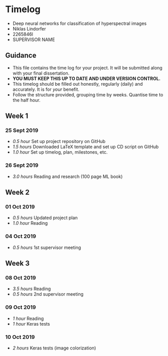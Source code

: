 # Timelog

* Deep neural networks for classification of hyperspectral images
* Niklas Lindorfer
* 2265846l
* SUPERVISOR NAME

## Guidance

* This file contains the time log for your project. It will be submitted along with your final dissertation.
* **YOU MUST KEEP THIS UP TO DATE AND UNDER VERSION CONTROL.**
* This timelog should be filled out honestly, regularly (daily) and accurately. It is for *your* benefit.
* Follow the structure provided, grouping time by weeks.  Quantise time to the half hour.

## Week 1

### 25 Sept 2019

* *0.5 hour* Set up project repository on GitHub
* *1.5 hours* Downloaded LaTeX template and set up CD script on GitHub
* *1.0 hour* Set up timelog, plan, milestones, etc.

### 26 Sept 2019
* *3.0 hours* Reading and research (100 page ML book)


## Week 2

### 01 Oct 2019
* *0.5 hours* Updated project plan
* *1.0 hour* Reading

### 04 Oct 2019
* *0.5 hours* 1st supervisor meeting


## Week 3

### 08 Oct 2019
* *3.5 hours* Reading
* *0.5 hours* 2nd supervisor meeting

### 09 Oct 2019
* *1 hour* Reading
* *1 hour* Keras tests

### 10 Oct 2019
* *2 hours* Keras tests (image colorization)
